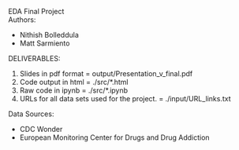 EDA Final Project  
Authors:  
* Nithish Bolleddula
* Matt Sarmiento


DELIVERABLES:

1. Slides in pdf format = output/Presentation_v_final.pdf
2. Code output in html = ./src/*.html
3. Raw code in ipynb = ./src/*.ipynb
4. URLs for all data sets used for the project. = ./input/URL_links.txt





Data Sources:  
* CDC Wonder  
* European Monitoring Center for Drugs and Drug Addiction
